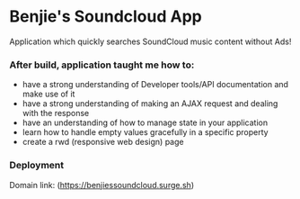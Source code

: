 # Benjie's Soundcloud App
Application which quickly searches SoundCloud music content without Ads!


### After build, application taught me how to:
* have a strong understanding of Developer tools/API documentation and make use of it
* have a strong understanding of making an AJAX request and dealing with the response
* have an understanding of how to manage state in your application
* learn how to handle empty values gracefully in a specific property
* create a rwd (responsive web design) page


### Deployment
Domain link: (https://benjiessoundcloud.surge.sh)
